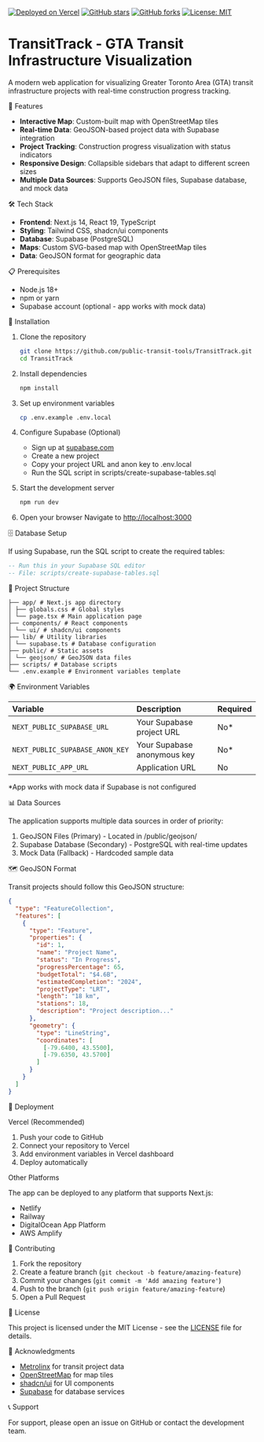 [![Deployed on Vercel](https://img.shields.io/badge/Deployed_on_Vercel-000?style=for-the-badge&logo=vercel)](https://v0-transit-track-project-sgreenwood-rempathcoms-projects.vercel.app/)
[![GitHub stars](https://img.shields.io/github/stars/public-transit-tools/TransitTrack?style=for-the-badge)](https://github.com/public-transit-tools/TransitTrack/stargazers)
[![GitHub forks](https://img.shields.io/github/forks/public-transit-tools/TransitTrack?style=for-the-badge)](https://github.com/public-transit-tools/TransitTrack/network/members)
[![License: MIT](https://img.shields.io/badge/License-MIT-yellow.svg?style=for-the-badge)](https://github.com/public-transit-tools/TransitTrack/blob/dev/LICENSE)

# TransitTrack - GTA Transit Infrastructure Visualization

A modern web application for visualizing Greater Toronto Area (GTA) transit infrastructure projects with real-time construction progress tracking.

🚀 Features

*   **Interactive Map**: Custom-built map with OpenStreetMap tiles
*   **Real-time Data**: GeoJSON-based project data with Supabase integration
*   **Project Tracking**: Construction progress visualization with status indicators
*   **Responsive Design**: Collapsible sidebars that adapt to different screen sizes
*   **Multiple Data Sources**: Supports GeoJSON files, Supabase database, and mock data

🛠️ Tech Stack

*   **Frontend**: Next.js 14, React 19, TypeScript
*   **Styling**: Tailwind CSS, shadcn/ui components
*   **Database**: Supabase (PostgreSQL)
*   **Maps**: Custom SVG-based map with OpenStreetMap tiles
*   **Data**: GeoJSON format for geographic data

📋 Prerequisites

*   Node.js 18+
*   npm or yarn
*   Supabase account (optional - app works with mock data)

🔧 Installation

1.  Clone the repository

    ```bash
    git clone https://github.com/public-transit-tools/TransitTrack.git
    cd TransitTrack
    ```

2.  Install dependencies

    ```bash
    npm install
    ```

3.  Set up environment variables

    ```bash
    cp .env.example .env.local
    ```

4.  Configure Supabase (Optional)
    *   Sign up at [supabase.com](https://supabase.com/)
    *   Create a new project
    *   Copy your project URL and anon key to .env.local
    *   Run the SQL script in scripts/create-supabase-tables.sql
5.  Start the development server

    ```bash
    npm run dev
    ```

6.  Open your browser
    Navigate to [http://localhost:3000](http://localhost:3000/)

🗄️ Database Setup

If using Supabase, run the SQL script to create the required tables:

```sql
-- Run this in your Supabase SQL editor
-- File: scripts/create-supabase-tables.sql
```

📁 Project Structure

```
├── app/ # Next.js app directory
│ ├── globals.css # Global styles
│ └── page.tsx # Main application page
├── components/ # React components
│ └── ui/ # shadcn/ui components
├── lib/ # Utility libraries
│ └── supabase.ts # Database configuration
├── public/ # Static assets
│ └── geojson/ # GeoJSON data files
├── scripts/ # Database scripts
└── .env.example # Environment variables template
```

🌍 Environment Variables

| Variable | Description | Required |
| :--- | :--- | :--- |
| `NEXT_PUBLIC_SUPABASE_URL` | Your Supabase project URL | No* |
| `NEXT_PUBLIC_SUPABASE_ANON_KEY` | Your Supabase anonymous key | No* |
| `NEXT_PUBLIC_APP_URL` | Application URL | No |

*App works with mock data if Supabase is not configured

📊 Data Sources

The application supports multiple data sources in order of priority:
1.  GeoJSON Files (Primary) - Located in /public/geojson/
2.  Supabase Database (Secondary) - PostgreSQL with real-time updates
3.  Mock Data (Fallback) - Hardcoded sample data

🗺️ GeoJSON Format

Transit projects should follow this GeoJSON structure:

```json
{
  "type": "FeatureCollection",
  "features": [
    {
      "type": "Feature",
      "properties": {
        "id": 1,
        "name": "Project Name",
        "status": "In Progress",
        "progressPercentage": 65,
        "budgetTotal": "$4.6B",
        "estimatedCompletion": "2024",
        "projectType": "LRT",
        "length": "18 km",
        "stations": 18,
        "description": "Project description..."
      },
      "geometry": {
        "type": "LineString",
        "coordinates": [
          [-79.6400, 43.5500],
          [-79.6350, 43.5700]
        ]
      }
    }
  ]
}
```

🚀 Deployment

Vercel (Recommended)

1.  Push your code to GitHub
2.  Connect your repository to Vercel
3.  Add environment variables in Vercel dashboard
4.  Deploy automatically

Other Platforms

The app can be deployed to any platform that supports Next.js:
*   Netlify
*   Railway
*   DigitalOcean App Platform
*   AWS Amplify

🤝 Contributing

1.  Fork the repository
2.  Create a feature branch (`git checkout -b feature/amazing-feature`)
3.  Commit your changes (`git commit -m 'Add amazing feature'`)
4.  Push to the branch (`git push origin feature/amazing-feature`)
5.  Open a Pull Request

📝 License

This project is licensed under the MIT License - see the [LICENSE](https://github.com/public-transit-tools/TransitTrack/blob/dev/LICENSE) file for details.

🙏 Acknowledgments

*   [Metrolinx](https://metrolinx.com/) for transit project data
*   [OpenStreetMap](https://openstreetmap.org/) for map tiles
*   [shadcn/ui](https://ui.shadcn.com/) for UI components
*   [Supabase](https://supabase.com/) for database services

📞 Support

For support, please open an issue on GitHub or contact the development team.